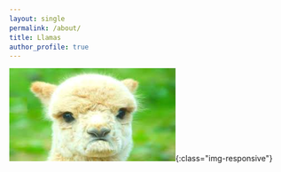 ```yaml
---
layout: single
permalink: /about/
title: Llamas
author_profile: true
---
```


![sad llama](/download.jpg){:class="img-responsive"}
